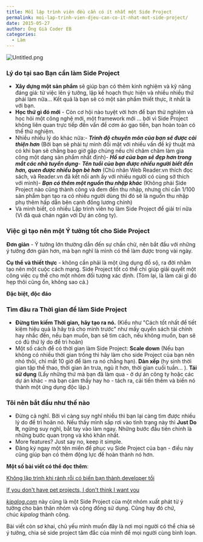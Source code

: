 ```yaml
---
title: Mỗi lập trình viên đều cần có ít nhất một Side Project
permalink: moi-lap-trinh-vien-djeu-can-co-it-nhat-mot-side-project/
date: 2015-05-27
author: Ông Già Coder EB
categories:
  - Làm
---
```


![Untitled.png](/images/40205d3d-2631-40ef-9eb4-a0c562c43713/Untitled.png)


### **Lý do tại sao Bạn cần làm Side Project**

- **Xây dựng một sản phẩm** sẽ giúp bạn có thêm kinh nghiệm và kỹ năng đáng giá: từ việc lên ý tưởng, lập kế hoạch thực hiện và nhiều nhiều thứ phải làm nữa... Kết quả là bạn sẽ có một sản phẩm thiết thực, ít nhất là với bạn.
- **Học thứ gì đó mới** - Còn cơ hội nào tuyệt vời hơn để bạn thử nghiệm và học hỏi một công nghệ mới, một framework mới ... bởi vì Side Project không liên quan trực tiếp đến vấn đề cơm áo gạo tiền, bạn hoàn toàn có thể thử nghiệm.
- Nhiều nhiều lý do khác nữa:- _**Trình độ chuyên môn của bạn sẽ được cải thiện hơn**_ (Bởi bạn sẽ phải tự mình đối mặt với nhiều vấn đề kỹ thuật mà có khi bạn sẽ chẳng bao giờ gặp chúng nếu chỉ chăm chăm làm gia công một dạng sản phẩm nhất định)- _**Hồ sơ của bạn sẽ đẹp hơn trong mắt các nhà tuyển dụng**_- _**Tên tuổi của bạn được nhiều người biết đến hơn, quen được nhiều bạn bè hơn**_ (Chủ nhân Web Reader.vn thích đọc sách, và Reader.vn đã kết nối anh ấy với nhiều người có cùng sở thích với mình)- _**Bạn có thêm một nguồn thu nhập khác**_ (Không phải Side Project nào cũng thành công và đem đến thu nhập, nhưng chỉ cần 1/100 sản phẩm bạn tạo ra có nhiều người dùng thì đó sẽ là nguồn thu nhập phụ thêm hấp dẫn bên cạnh đồng lương chính)
- Và mình biết, có nhiều Lập trình viên họ làm Side Project để giải trí nữa (Vì đã quá chán ngán với Dự án công ty).

### **Việc gì tạo nên một Ý tưởng tốt cho Side Project**


**Đơn giản** - Ý tưởng lớn thường dẫn đến sự chần chừ, nên bắt đầu với những ý tưởng đơn giản hơn, mà bạn nghĩ là mình có thể làm được trong vài ngày.


**Cụ thể và thiết thực** - không cần phải là một ứng dụng đồ sộ, ra đời nhằm tạo nên một cuộc cách mạng. Side Project tốt có thể chỉ giúp giải quyết một công việc cụ thể cho một nhóm đối tượng xác định. (Tóm lại, là làm cái gì đó hẹp thôi cũng ổn, không sao cả.)


**Đặc biệt, độc đáo**


### **Tìm đâu ra Thời gian để làm Side Project**

- **Đừng tìm kiếm Thời gian, hãy tạo ra nó.** (Kiểu như "Cách tốt nhất để tiết kiệm hiệu quả là hãy trả cho mình trước" như mấy quyển sách tài chính hay nhắc đến, nếu bạn muốn, bạn sẽ tìm cách, nếu không muốn, bạn sẽ có đủ thứ lý do để trì hoãn)
- Một số cách để có thời gian làm Side Project: **Scale down** (Nếu bạn không có nhiều thời gian trống thì hãy làm cho side Project của bạn nên nhỏ thôi, chỉ mất 10 giờ để làm ra nó chẳng hạn). **Dàn xếp** (hy sinh thời gian tập thể thao, thời gian ăn trưa, ngủ ít hơn, thời gian cuối tuần... ). **Tái sử dụng** (Lấy những thứ mà bạn đã làm qua - ở dự án công ty hoặc các dự án khác - mà bạn cảm thấy hay ho - tách ra, cải tiến thêm và biến nó thành một ứng dụng độc lập.)

### **Tôi nên bắt đầu như thế nào**

- Đừng cả nghĩ. Bởi vì càng suy nghĩ nhiều thì bạn lại càng tìm được nhiều lý do để trì hoãn nó. Nếu thấy mình sắp rơi vào tình trạng này thì **Just Do It**, ngừng suy nghĩ, bắt tay vào làm ngay. Những bước đầu tiên chính là những bước quan trọng và khó khăn nhất.
- More features? Just say no, keep it simple.
- Đăng ký ngay một tên miền để phục vụ Side Project của bạn - điều này cũng giúp bạn có thêm động lực để hoàn thành nó hơn.

**Một số bài viết có thể đọc thêm**:


[Không lập trình khi rảnh rỗi có biến bạn thành developer tồi](https://itviec.com/blog/developer-toi-2/?ref=duongdao.family)


[If you don't have pet projects, I don't think I want you](http://ayende.com/blog/90113/if-you-dont-have-pet-projects-i-dont-think-i-want-you?ref=duongdao.family)


[_kipalog.com_](https://kipalog.com/?ref=duongdao.family) này cũng là một Side Project của một nhóm xuất phát từ ý tưởng cho bản thân nhóm và cộng đồng sử dụng. Cũng hay đó chứ, chúc _kipalog_ thành công.


Bài viết còn sơ khai, chủ yếu mình muốn đây là nơi mọi người có thể chia sẻ ý tưởng, chia sẻ side project tâm đắc của mình để mọi người cùng bình loạn.

